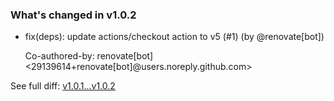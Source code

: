 ### What's changed in v1.0.2

* fix(deps): update actions/checkout action to v5 (#1) (by @renovate[bot])

  Co-authored-by: renovate[bot] <29139614+renovate[bot]@users.noreply.github.com>


See full diff: [v1.0.1...v1.0.2](https://github.com/unbounded-tech/workflows-gitops/compare/v1.0.1...v1.0.2)
